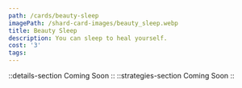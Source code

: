 ```yaml
---
path: /cards/beauty-sleep
imagePath: /shard-card-images/beauty_sleep.webp
title: Beauty Sleep
description: You can sleep to heal yourself.
cost: '3'
tags:
---
```

::details-section
Coming Soon
::
::strategies-section
Coming Soon
::